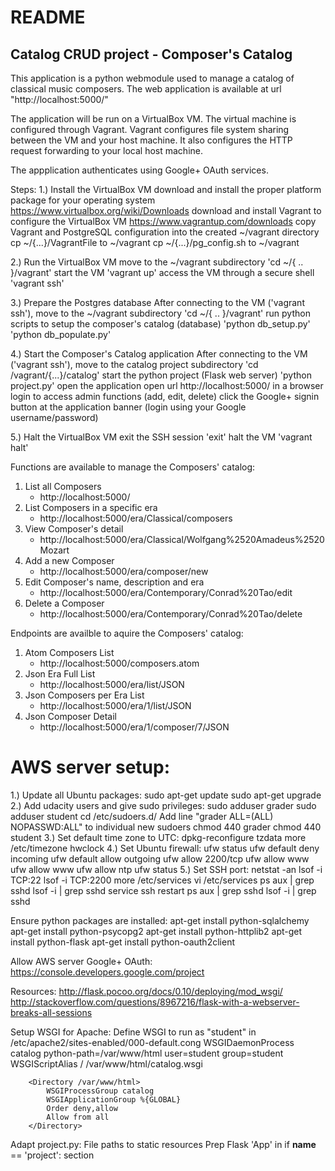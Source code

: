README
======

Catalog CRUD project - Composer's Catalog
------------------------------------------

This application is a python webmodule used to manage a catalog of classical music composers.
The web application is available at url "http://localhost:5000/"

The application will be run on a VirtualBox VM. The virtual machine is configured through Vagrant.
Vagrant configures file system sharing between the VM and your host machine. It also configures
the HTTP request forwarding to your local host machine.

The appplication authenticates using Google+ OAuth services.

Steps:
   1.) Install the VirtualBox VM
        download and install the proper platform package for your operating system
           https://www.virtualbox.org/wiki/Downloads
        download and install Vagrant to configure the VirtualBox VM
           https://www.vagrantup.com/downloads
        copy Vagrant and PostgreSQL configuration into the created ~/vagrant directory
           cp ~/{...}/VagrantFile to ~/vagrant
           cp ~/{...}/pg_config.sh to ~/vagrant

   2.) Run the VirtualBox VM
        move to the ~/vagrant subdirectory
           'cd ~/{ .. }/vagrant'
        start the VM
           'vagrant up'
        access the VM through a secure shell
           'vagrant ssh'

   3.) Prepare the Postgres database
        After connecting to the VM ('vagrant ssh'), move to the ~/vagrant subdirectory
           'cd ~/{ .. }/vagrant'
        run python scripts to setup the composer's catalog (database)
           'python db_setup.py'
           'python db_populate.py'

   4.) Start the Composer's Catalog application 
        After connecting to the VM ('vagrant ssh'), move to the catalog project subdirectory
           'cd /vagrant/{...}/catalog'
        start the python project (Flask web server)
           'python project.py'
        open the application
           open url http://localhost:5000/ in a browser
        login to access admin functions (add, edit, delete)
           click the Google+ signin button at the application banner (login using your Google username/password)
           
   5.) Halt the VirtualBox VM
        exit the SSH session
           'exit'
        halt the VM
           'vagrant halt'


Functions are available to manage the Composers' catalog:
  1. List all Composers
        - http://localhost:5000/
  2. List Composers in a specific era 
        - http://localhost:5000/era/Classical/composers
  3. View Composer's detail 
        - http://localhost:5000/era/Classical/Wolfgang%2520Amadeus%2520Mozart
  4. Add a new Composer
        - http://localhost:5000/era/composer/new
  5. Edit Composer's name, description and era
        - http://localhost:5000/era/Contemporary/Conrad%20Tao/edit
  6. Delete a Composer
        - http://localhost:5000/era/Contemporary/Conrad%20Tao/delete


Endpoints are availble to aquire the Composers' catalog:
  1. Atom Composers List 
        - http://localhost:5000/composers.atom
  2. Json Era Full List 
        - http://localhost:5000/era/list/JSON
  3. Json Composers per Era List 
        - http://localhost:5000/era/1/list/JSON
  4. Json Composer Detail
        - http://localhost:5000/era/1/composer/7/JSON

AWS server setup:
===============

1.) Update all Ubuntu packages:
    sudo apt-get update
    sudo apt-get upgrade
2.) Add udacity users and give sudo privileges:
    sudo adduser grader
    sudo adduser student
    cd /etc/sudoers.d/
    Add line "grader ALL=(ALL) NOPASSWD:ALL" to individual new sudoers
    chmod 440 grader
    chmod 440 student
3.) Set default time zone to UTC:
    dpkg-reconfigure tzdata
    more /etc/timezone
    hwclock
4.) Set Ubuntu firewall:
    ufw status
    ufw default deny incoming
    ufw default allow outgoing
    ufw allow 2200/tcp
    ufw allow www\
    ufw allow www
    ufw allow ntp
    ufw status
5.) Set SSH port:
    netstat -an
    lsof -i TCP:22
    lsof -i TCP:2200
    more /etc/services
    vi /etc/services
    ps aux | grep sshd
    lsof -i | grep sshd
    service ssh restart
    ps aux | grep sshd
    lsof -i | grep sshd

Ensure python packages are installed:
    apt-get install python-sqlalchemy
    apt-get install python-psycopg2
    apt-get install python-httplib2
    apt-get install python-flask
    apt-get install python-oauth2client


Allow AWS server Google+ OAuth:
    https://console.developers.google.com/project

Resources:
    http://flask.pocoo.org/docs/0.10/deploying/mod_wsgi/
    http://stackoverflow.com/questions/8967216/flask-with-a-webserver-breaks-all-sessions

Setup WSGI for Apache:
   Define WSGI to run as "student" in /etc/apache2/sites-enabled/000-default.cong
        WSGIDaemonProcess catalog python-path=/var/www/html user=student group=student
	WSGIScriptAlias / /var/www/html/catalog.wsgi

        <Directory /var/www/html>
            WSGIProcessGroup catalog
            WSGIApplicationGroup %{GLOBAL}
            Order deny,allow
            Allow from all
        </Directory>
Adapt project.py:
    File paths to static resources
    Prep Flask 'App' in if __name__ == 'project': section
